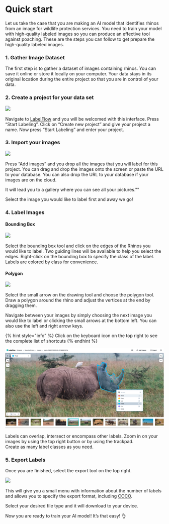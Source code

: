 # Quick start

Let us take the case that you are making an AI model that identifies rhinos from an image for wildlife protection services. You need to train your model with high-quality labeled images so you can produce an effective tool against poaching. These are the steps you can follow to get prepare the high-quality labeled images.

### 1. Gather Image Dataset

The first step is to gather a dataset of images containing rhinos. You can save it online or store it locally on your computer. Your data stays in its original location during the entire project so that you are in control of your data.

### 2. Create a project for your data set

![](https://lh6.googleusercontent.com/hc3wdUh4WrUcTGTsx5pf9BBnIRNZ1dgCBRy0xkmKF2cAshOdEFraiFOdRV-_h_obA8S1RPzghxrMYS7lAii1yCSAuMgE-9NSGESFbrky_q_1r0vVK5JWtlPZRABd1QroFXhzpJZc)

Navigate to [LabelFlow](www.labelflow.ai) and you will be welcomed with this interface. Press “Start Labeling”. Click on “Create new project” and give your project a name. Now press “Start Labeling” and enter your project.

### **3. Import your images**

![](https://lh5.googleusercontent.com/-ta_FrnrUH15PCbE65-8v3oL1eeP3s8dT7bal7umEdDW_KZNBQcmshMXJZnruyoQCO7QcnspxcfopoMzoTgcfKxzL5HOOY-sLlLo2tP1z6ux0r9wWCjlktldM1kfgAKXg3utq7MM)

Press “Add images” and you drop all the images that you will label for this project. You can drag and drop the images onto the screen or paste the URL to your database. You can also drop the URL to your database if your images are on the cloud.

It will lead you to a gallery where you can see all your pictures.""

Select the image you would like to label first and away we go!  


### 4. Label Images

#### Bounding Box

![](https://lh3.googleusercontent.com/oJ07s47ne-dkuIy94_OQUrP3BWHGsfoG44gPtraFSSJVm14tZKJv2i5mtg09BITuJGAGeZ9zh98tMC4Dj6idT7ZZgKT0U9m5nxZJH2QwjWHP1W89IOPH79MyCG1K74lPObd_zw8O)

Select the bounding box tool and click on the edges of the Rhinos you would like to label. Two guiding lines will be available to help you select the edges. Right-click on the bounding box to specify the class of the label. Labels are colored by class for convenience.  


#### Polygon

![](https://lh3.googleusercontent.com/g9-tURADK7BmteeYc4Lw2wLble271Wq8fzq8YWrUnE4L8fANZli0wYehgAYcUNRMchnZDA3yLlTssa1GXlM4EGjGYrU6SuyJNPt6HaHuQaofREUDiMuOMn6mcrAMmCoeVIhfz0gi)

Select the small arrow on the drawing tool and choose the polygon tool. Draw a polygon around the rhino and adjust the vertices at the end by dragging them.

Navigate between your images by simply choosing the next image you would like to label or clicking the small arrows at the bottom left. You can also use the left and right arrow keys.

{% hint style="info" %}
Click on the keyboard icon on the top right to see the complete list of shortcuts
{% endhint %}



![](../.gitbook/assets/screen-shot-2021-08-19-at-1.03.26-pm.png)

Labels can overlap, intersect or encompass other labels. Zoom in on your images by using the top right button or by using the trackpad.  
Create as many label classes as you need.  


### 5. Export Labels

Once you are finished, select the export tool on the top right.

![](https://lh3.googleusercontent.com/3K_EKiUpd9e5fYxeGI078TwYKKu8QkWgj1we1kjTZLYofRfGeP-vQl7nyBdVfivbw_tL6hmFsFdc84MKDjN3s8wT2enHFHUqvZ9U1mdRQarK5qMhH9Bj9y-X_qdS4gJapFcb0zmv)

This will give you a small menu with information about the number of labels and allows you to specify the export format, including [COCO](https://cocodataset.org/#home).

Select your desired file type and it will download to your device.

Now you are ready to train your AI model! It’s that easy! 👌  


